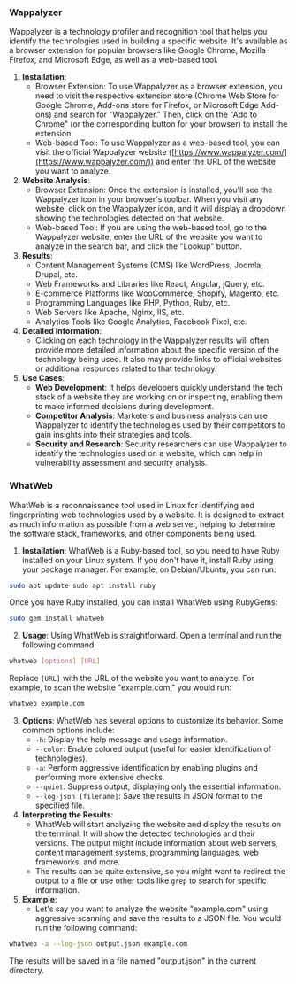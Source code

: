 ### Wappalyzer
Wappalyzer is a technology profiler and recognition tool that helps you identify the technologies used in building a specific website. It's available as a browser extension for popular browsers like Google Chrome, Mozilla Firefox, and Microsoft Edge, as well as a web-based tool.

1. **Installation**:    
	- Browser Extension: To use Wappalyzer as a browser extension, you need to visit the respective extension store (Chrome Web Store for Google Chrome, Add-ons store for Firefox, or Microsoft Edge Add-ons) and search for "Wappalyzer." Then, click on the "Add to Chrome" (or the corresponding button for your browser) to install the extension.
	- Web-based Tool: To use Wappalyzer as a web-based tool, you can visit the official Wappalyzer website ([https://www.wappalyzer.com/](https://www.wappalyzer.com/)) and enter the URL of the website you want to analyze.
2. **Website Analysis**:
	- Browser Extension: Once the extension is installed, you'll see the Wappalyzer icon in your browser's toolbar. When you visit any website, click on the Wappalyzer icon, and it will display a dropdown showing the technologies detected on that website.
	- Web-based Tool: If you are using the web-based tool, go to the Wappalyzer website, enter the URL of the website you want to analyze in the search bar, and click the "Lookup" button.
3. **Results**:
	- Content Management Systems (CMS) like WordPress, Joomla, Drupal, etc.
	- Web Frameworks and Libraries like React, Angular, jQuery, etc.
	- E-commerce Platforms like WooCommerce, Shopify, Magento, etc.
	- Programming Languages like PHP, Python, Ruby, etc.
	- Web Servers like Apache, Nginx, IIS, etc.
	- Analytics Tools like Google Analytics, Facebook Pixel, etc.
4. **Detailed Information**: 
	- Clicking on each technology in the Wappalyzer results will often provide more detailed information about the specific version of the technology being used. It also may provide links to official websites or additional resources related to that technology.
5. **Use Cases**:
	- **Web Development**: It helps developers quickly understand the tech stack of a website they are working on or inspecting, enabling them to make informed decisions during development.
	- **Competitor Analysis**: Marketers and business analysts can use Wappalyzer to identify the technologies used by their competitors to gain insights into their strategies and tools.
	- **Security and Research**: Security researchers can use Wappalyzer to identify the technologies used on a website, which can help in vulnerability assessment and security analysis.

### WhatWeb
WhatWeb is a reconnaissance tool used in Linux for identifying and fingerprinting web technologies used by a website. It is designed to extract as much information as possible from a web server, helping to determine the software stack, frameworks, and other components being used.

1. **Installation**: WhatWeb is a Ruby-based tool, so you need to have Ruby installed on your Linux system. If you don't have it, install Ruby using your package manager. For example, on Debian/Ubuntu, you can run:
```bash
sudo apt update sudo apt install ruby
```
Once you have Ruby installed, you can install WhatWeb using RubyGems:
```bash
sudo gem install whatweb
```
2. **Usage**: Using WhatWeb is straightforward. Open a terminal and run the following command:
```bash
whatweb [options] [URL]
```
Replace `[URL]` with the URL of the website you want to analyze. For example, to scan the website "example.com," you would run:
```bash
whatweb example.com
```
3. **Options**: WhatWeb has several options to customize its behavior. Some common options include:
	- `-h`: Display the help message and usage information.
	- `--color`: Enable colored output (useful for easier identification of technologies).
	- `-a`: Perform aggressive identification by enabling plugins and performing more extensive checks.
	- `--quiet`: Suppress output, displaying only the essential information.
	- `--log-json [filename]`: Save the results in JSON format to the specified file.
4. **Interpreting the Results**: 
	- WhatWeb will start analyzing the website and display the results on the terminal. It will show the detected technologies and their versions. The output might include information about web servers, content management systems, programming languages, web frameworks, and more.
	- The results can be quite extensive, so you might want to redirect the output to a file or use other tools like `grep` to search for specific information.
5. **Example**: 
	- Let's say you want to analyze the website "example.com" using aggressive scanning and save the results to a JSON file. You would run the following command:
```bash
whatweb -a --log-json output.json example.com
```
The results will be saved in a file named "output.json" in the current directory.